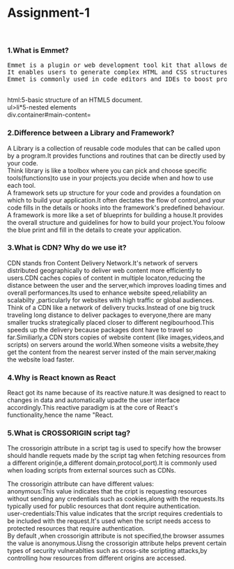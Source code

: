<h1>Assignment-1</h1><br>

<h3>1.What is Emmet?</h3>
<pre>
Emmet is a plugin or web development tool kit that allows develpoers to write HTML and CSS code quickly and efficiently using abbrevations.
It enables users to generate complex HTML and CSS structures by typing simple abbrevations and then expanding them into full code snippets.
Emmet is commonly used in code editors and IDEs to boost productivity and streamline the process of writing markup and styling code.
</pre>
<br>
html:5-basic structure of an HTML5 document.<br>
ul>li*5-nested elements<br>
div.container#main-content= <div class="container" id="main-content"></div>

<h3>2.Difference between a Library and Framework?</h3>

A Library is a collection of reusable code modules that can be called upon by a program.It provides functions and routines that can be directly used by your code.<br>
Think library is like a toolbox where you can pick and choose specific tools(functions)to use in your projects.you decide when and how to use each tool.
<br>
A framework sets up structure for your code and provides a foundation on which to build your application.It often dectates the flow of control,and your code fills in the details or hooks into the framework's predefined behaviour.<br>
A framework is more like a set of blueprints for building a house.It provides the overall structure and guidelines for how to build your project.You foloow the blue print and fill in the details to create your application.<br>


<h3>3.What is CDN? Why do we use it?</h3>
CDN stands fron Content Delivery Network.It's network of servers distributed geographically to deliver web content more efficiently to users.CDN caches copies of content in multiple locaton,reducing the distance between the user and the server,which improves loading times and overall performances.Its used to enhance website speed,reliability an scalabilty ,particularly for websites with high traffic or global audiences.
<br>
Think of a CDN like a network of delivery trucks.Instead of one big truck traveling long distance to deliver packages to everyone,there are many smaller trucks strategically placed closer to different negibourhood.This speeds up the delivery because packages dont have to travel so far.Similiarly,a CDN stors copies of website content (like images,videos,and scripts) on servers around the world.When someone visits a website,they get the content from the nearest server insted of the main server,making the website load faster.<br>

<h3>4.Why is React known as React</h3>
React got its name because of its reactive nature.It was designed to react to changes in data and automatically upadte the user interface accordingly.This reactive paradigm is at the core of React's functionality,hence the name "React.<br>

<h3>5.What is CROSSORIGIN script tag?</h3>
The crossorigin attribute in a script tag is used to specify how the browser should handle requets made by the script tag when fetching resources from a different origin(ie,a different domain,protocol,port).It is commonly used when loading scripts from external sources such as CDNs.<br>

The crossorigin attribute can have different values:<br>
anonymous:This value indicates that the cript is requesting resources without sending any credentials such as cookies,along with the requests.Its typically used for public resources that dont require authentication.<br>
user-credentials:This value indicates that the srcript requires credentials to be included with the request.It's used when the script needs access to protected resources that require authentication.<br>
By default ,when crossorigin attribute is not specified,the browser assumes the value is anonymous.Uisng the crossorigin attribute helps prevent certain types of security vulnerablties such as cross-site scripting attacks,by controlling how resources from different origins are accessed.<br>


